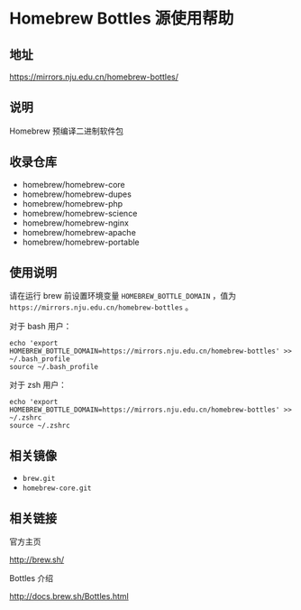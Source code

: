 # Homebrew Bottles 源使用帮助

## 地址

<https://mirrors.nju.edu.cn/homebrew-bottles/>

## 说明

Homebrew 预编译二进制软件包

## 收录仓库

-   homebrew/homebrew-core
-   homebrew/homebrew-dupes
-   homebrew/homebrew-php
-   homebrew/homebrew-science
-   homebrew/homebrew-nginx
-   homebrew/homebrew-apache
-   homebrew/homebrew-portable

## 使用说明

请在运行 brew 前设置环境变量 `HOMEBREW_BOTTLE_DOMAIN` ，值为
`https://mirrors.nju.edu.cn/homebrew-bottles` 。

对于 bash 用户：

    echo 'export HOMEBREW_BOTTLE_DOMAIN=https://mirrors.nju.edu.cn/homebrew-bottles' >> ~/.bash_profile
    source ~/.bash_profile

对于 zsh 用户：

    echo 'export HOMEBREW_BOTTLE_DOMAIN=https://mirrors.nju.edu.cn/homebrew-bottles' >> ~/.zshrc
    source ~/.zshrc

## 相关镜像

-   `brew.git` 
-   `homebrew-core.git` 

## 相关链接

官方主页

  <http://brew.sh/>

Bottles 介绍

  <http://docs.brew.sh/Bottles.html>

